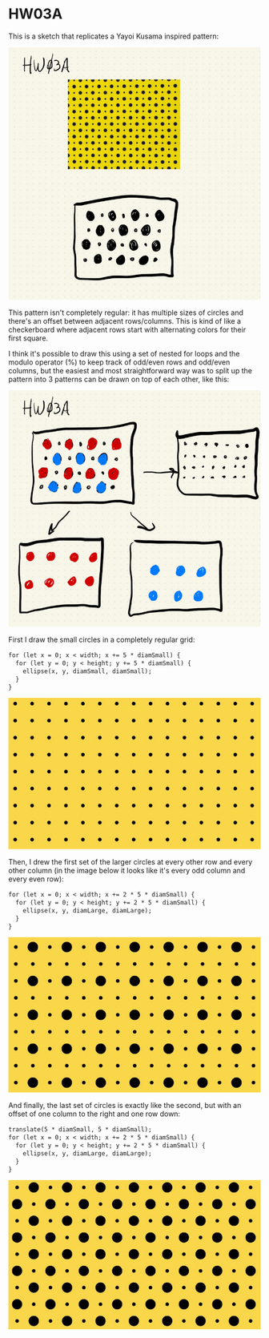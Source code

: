 # HW03A

This is a sketch that replicates a Yayoi Kusama inspired pattern:

![](./imgs/6063-2023F-D-03A_00.jpg)

This pattern isn't completely regular: it has multiple sizes of circles and there's an offset between adjacent rows/columns. This is kind of like a checkerboard where adjacent rows start with alternating colors for their first square.

I think it's possible to draw this using a set of nested for loops and the modulo operator (%) to keep track of odd/even rows and odd/even columns, but the easiest and most straightforward way was to split up the pattern into 3 patterns can be drawn on top of each other, like this:

![](./imgs/6063-2023F-D-03A_01.jpg)

First I draw the small circles in a completely regular grid:

```
for (let x = 0; x < width; x += 5 * diamSmall) {
  for (let y = 0; y < height; y += 5 * diamSmall) {
    ellipse(x, y, diamSmall, diamSmall);
  }
}
```

![](./imgs/hw03A_00.jpg)


Then, I drew the first set of the larger circles at every other row and every other column (in the image below it looks like it's every odd column and every even row):

```
for (let x = 0; x < width; x += 2 * 5 * diamSmall) {
  for (let y = 0; y < height; y += 2 * 5 * diamSmall) {
    ellipse(x, y, diamLarge, diamLarge);
  }
}
```

![](./imgs/hw03A_01.jpg)


And finally, the last set of circles is exactly like the second, but with an offset of one column to the right and one row down:

```
translate(5 * diamSmall, 5 * diamSmall);
for (let x = 0; x < width; x += 2 * 5 * diamSmall) {
  for (let y = 0; y < height; y += 2 * 5 * diamSmall) {
    ellipse(x, y, diamLarge, diamLarge);
  }
}
```
![](./imgs/hw03A_02.jpg)
